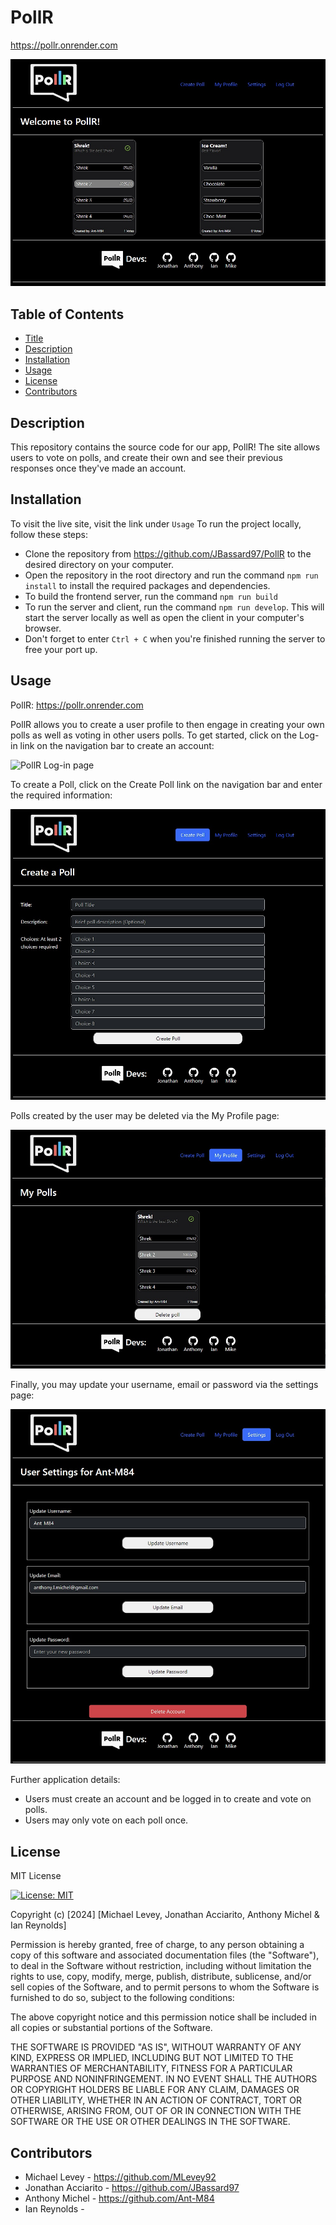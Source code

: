 # PollR

https://pollr.onrender.com

![PollR Homepage](./client/src/assets/PollR-home.jpg)

## Table of Contents
- [Title](#title)
- [Description](#description)
- [Installation](#installation)
- [Usage](#usage)
- [License](#license)
- [Contributors](#contributors)

## Description

This repository contains the source code for our app, PollR! The site allows users to vote on polls, and create their own and see their previous responses once they've made an account.

## Installation

To visit the live site, visit the link under `Usage` To run the project locally, follow these steps:

- Clone the repository from https://github.com/JBassard97/PollR to the desired directory on your computer.
- Open the repository in the root directory and run the command `npm run install` to install the required packages and dependencies.
- To build the frontend server, run the command `npm run build`
- To run the server and client, run the command `npm run develop`.  This will start the server locally as well as open the client in your computer's browser.
- Don't forget to enter `Ctrl + C` when you're finished running the server to free your port up.

## Usage

PollR: https://pollr.onrender.com

PollR allows you to create a user profile to then engage in creating your own polls as well as voting in other users polls.  To get started, click on the Log-in link on the navigation bar to create an account:

![PollR Log-in page](../client/src/assets/PollR-login-signup.jpg)

To create a Poll, click on the Create Poll link on the navigation bar and enter the required information:

![PollR Create Poll page](./client/src/assets/PollR-create.jpg)

Polls created by the user may be deleted via the My Profile page:

![PollR Profile page](./client/src/assets/PollR-profile.jpg)

Finally, you may update your username, email or password via the settings page: 

![PollR Settings page](./client/src/assets/PollR-settings.jpg)

Further application details:

- Users must create an account and be logged in to create and vote on polls.
- Users may only vote on each poll once.


## License

MIT License

[![License: MIT](https://img.shields.io/badge/License-MIT-yellow.svg)](https://opensource.org/licenses/MIT)

Copyright (c) [2024] [Michael Levey, Jonathan Acciarito, Anthony Michel & Ian Reynolds]

Permission is hereby granted, free of charge, to any person obtaining a copy
of this software and associated documentation files (the "Software"), to deal
in the Software without restriction, including without limitation the rights
to use, copy, modify, merge, publish, distribute, sublicense, and/or sell
copies of the Software, and to permit persons to whom the Software is
furnished to do so, subject to the following conditions:

The above copyright notice and this permission notice shall be included in all
copies or substantial portions of the Software.

THE SOFTWARE IS PROVIDED "AS IS", WITHOUT WARRANTY OF ANY KIND, EXPRESS OR
IMPLIED, INCLUDING BUT NOT LIMITED TO THE WARRANTIES OF MERCHANTABILITY,
FITNESS FOR A PARTICULAR PURPOSE AND NONINFRINGEMENT. IN NO EVENT SHALL THE
AUTHORS OR COPYRIGHT HOLDERS BE LIABLE FOR ANY CLAIM, DAMAGES OR OTHER
LIABILITY, WHETHER IN AN ACTION OF CONTRACT, TORT OR OTHERWISE, ARISING FROM,
OUT OF OR IN CONNECTION WITH THE SOFTWARE OR THE USE OR OTHER DEALINGS IN THE
SOFTWARE.


## Contributors
- Michael Levey - https://github.com/MLevey92
- Jonathan Acciarito - https://github.com/JBassard97
- Anthony Michel - https://github.com/Ant-M84
- Ian Reynolds - 


